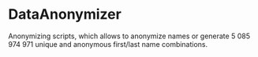 # DataAnonymizer
Anonymizing scripts, which allows to anonymize names or generate 5 085 974 971 unique and anonymous first/last name combinations.

